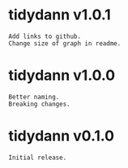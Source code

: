 # tidydann v1.0.1
	Add links to github.
	Change size of graph in readme.

# tidydann v1.0.0
	Better naming.
	Breaking changes.

# tidydann v0.1.0
	Initial release.
	
